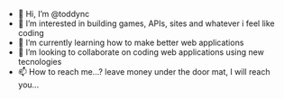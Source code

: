 - 👋 Hi, I’m @toddync
- 👀 I’m interested in building games, APIs, sites and whatever i feel like coding
- 🌱 I’m currently learning how to make better web applications
- 💞️ I’m looking to collaborate on coding web applications using new tecnologies
- 📫 How to reach me...? leave money under the door mat, I will reach you...

<!---
toddync/toddync is a ✨ special ✨ repository because its `README.md` (this file) appears on your GitHub profile.
You can click the Preview link to take a look at your changes.
--->
